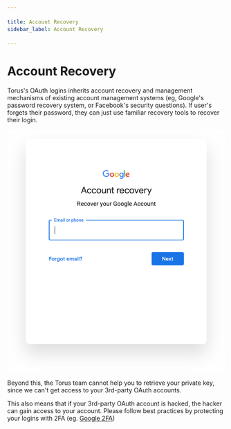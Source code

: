 ```yaml
---

title: Account Recovery
sidebar_label: Account Recovery

---
```

# Account Recovery

Torus's OAuth logins inherits account recovery and management mechanisms of existing account management systems \(eg, Google's password recovery system, or Facebook's security questions\). If user's forgets their password, they can just use familiar recovery tools to recover their login.

![Account recovery](../../../static/assets/accountrecovery.png)

Beyond this, the Torus team cannot help you to retrieve your private key, since we can't get access to your 3rd-party OAuth accounts.

This also means that if your 3rd-party OAuth account is hacked, the hacker can gain access to your account. Please follow best practices by protecting your logins with 2FA \(eg. [Google 2FA](https://www.google.com/landing/2step/)\)

